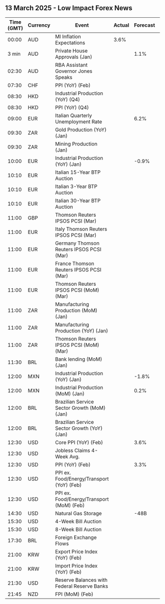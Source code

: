 ## 13 March 2025 - Low Impact Forex News

| Time (GMT) | Currency | Event | Actual | Forecast | Previous |
|------|----------|-------|--------|----------|----------|
| 00:00 | AUD | MI Inflation Expectations | 3.6% |  | 4.6% |
| 3 min | AUD | Private House Approvals (Jan) |  | 1.1% | -3.0% |
| 02:30 | AUD | RBA Assistant Governor Jones Speaks |  |  |  |
| 07:30 | CHF | PPI (YoY) (Feb) |  |  | -0.3% |
| 08:30 | HKD | Industrial Production (YoY) (Q4) |  |  | -0.10% |
| 08:30 | HKD | PPI (YoY) (Q4) |  |  | 3.20% |
| 09:00 | EUR | Italian Quarterly Unemployment Rate |  | 6.2% | 6.1% |
| 09:30 | ZAR | Gold Production (YoY) (Jan) |  |  | -8.4% |
| 09:30 | ZAR | Mining Production (Jan) |  |  | -2.4% |
| 10:00 | EUR | Industrial Production (YoY) (Jan) |  | -0.9% | -2.0% |
| 10:10 | EUR | Italian 15-Year BTP Auction |  |  | 3.57% |
| 10:10 | EUR | Italian 3-Year BTP Auction |  |  | 2.52% |
| 10:10 | EUR | Italian 30-Year BTP Auction |  |  | 3.940% |
| 11:00 | GBP | Thomson Reuters IPSOS PCSI (Mar) |  |  | 48.0 |
| 11:00 | EUR | Italy Thomson Reuters IPSOS PCSI (Mar) |  |  | 48.23 |
| 11:00 | EUR | Germany Thomson Reuters IPSOS PCSI (Mar) |  |  | 45.36 |
| 11:00 | EUR | France Thomson Reuters IPSOS PCSI (Mar) |  |  | 40.31 |
| 11:00 | EUR | Thomson Reuters IPSOS PCSI (MoM) (Mar) |  |  | 49.55 |
| 11:00 | ZAR | Manufacturing Production (MoM) (Jan) |  |  | -2.4% |
| 11:00 | ZAR | Manufacturing Production (YoY) (Jan) |  |  | -1.2% |
| 11:00 | ZAR | Thomson Reuters IPSOS PCSI (MoM) (Mar) |  |  | 45.27 |
| 11:30 | BRL | Bank lending (MoM) (Jan) |  |  | 1.4% |
| 12:00 | MXN | Industrial Production (YoY) (Jan) |  | -1.8% | -2.7% |
| 12:00 | MXN | Industrial Production (MoM) (Jan) |  | 0.2% | -1.4% |
| 12:00 | BRL | Brazilian Service Sector Growth (MoM) (Jan) |  |  | -0.5% |
| 12:00 | BRL | Brazilian Service Sector Growth (YoY) (Jan) |  |  | 2.4% |
| 12:30 | USD | Core PPI (YoY) (Feb) |  | 3.6% | 3.6% |
| 12:30 | USD | Jobless Claims 4-Week Avg. |  |  | 224.25K |
| 12:30 | USD | PPI (YoY) (Feb) |  | 3.3% | 3.5% |
| 12:30 | USD | PPI ex. Food/Energy/Transport (YoY) (Feb) |  |  | 3.4% |
| 12:30 | USD | PPI ex. Food/Energy/Transport (MoM) (Feb) |  |  | 0.3% |
| 14:30 | USD | Natural Gas Storage |  | -48B | -80B |
| 15:30 | USD | 4-Week Bill Auction |  |  | 4.230% |
| 15:30 | USD | 8-Week Bill Auction |  |  | 4.220% |
| 17:30 | BRL | Foreign Exchange Flows |  |  | 0.410B |
| 21:00 | KRW | Export Price Index (YoY) (Feb) |  |  | 8.5% |
| 21:00 | KRW | Import Price Index (YoY) (Feb) |  |  | 6.6% |
| 21:30 | USD | Reserve Balances with Federal Reserve Banks |  |  | 3.381T |
| 21:45 | NZD | FPI (MoM) (Feb) |  |  | 1.9% |
